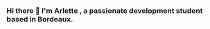### Hi there 👋 I'm Arlette , a passionate development student based in Bordeaux.

<!--
**ArletteB/ArletteB** is a ✨ _special_ ✨ repository because its `README.md` (this file) appears on your GitHub profile.

Here are some ideas to get you started:

- 🚀 Currently seeking new knowledge and exciting challenges, I focus on web development and mobile applications. My enthusiasm for creating innovative and efficient solutions drives me to constantly seek ways to improve my skills and add value to every project I undertake.I'm always open to exploring new technologies and broadening my horizons.
- 🌐 Outside of coding, I enjoy delving into the world of sport.I believe in the power of diverse experiences to inspire creativity and innovation.
- 📫 How to reach me: discord => arlette3085
-->
